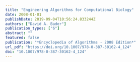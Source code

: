 ```yaml
---
title: "Engineering Algorithms for Computational Biology"
date: 2008-01-01
publishDate: 2019-09-04T10:56:24.833244Z
authors: ["David A. Bader"]
publication_types: ["6"]
abstract: ""
featured: false
publication: "*Encyclopedia of Algorithms - 2008 Edition*"
url_pdf: "https://doi.org/10.1007/978-0-387-30162-4_124"
doi: "10.1007/978-0-387-30162-4_124"
---
```


